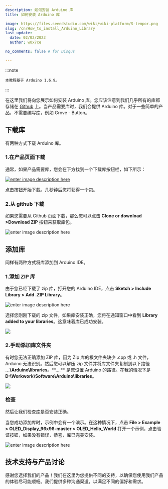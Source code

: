 ```yaml
---
description: 如何安装 Arduino 库
title: 如何安装 Arduino 库

image: https://files.seeedstudio.com/wiki/wiki-platform/S-tempor.png
slug: /cn/How_to_install_Arduino_Library
last_update:
  date: 02/02/2023
  author: w0x7ce

no_comments: false # for Disqus

---
```



:::note

    本教程基于 Arduino 1.6.9。
:::

在这里我们将向您展示如何安装 Arduino 库。您应该注意到我们几乎所有的库都存储在 [Github](https://github.com/Seeed-Studio) 上。当产品需要库时，我们会提供 Arduino 库。对于一些简单的产品，不需要编写库，例如 Grove - Button。

## 下载库

有两种方式下载 Arduino 库。

### 1.在产品页面下载
通常，如果产品需要库，您会在下方找到一个下载库按钮栏，如下所示：

[![enter image description here](https://files.seeedstudio.com/wiki/Grove_OLED_1.12/images/library.png)](https://github.com/Seeed-Studio/OLED_Display_96X96/archive/master.zip)

点击按钮开始下载。几秒钟后您将获得一个包。

### 2.从 github 下载

如果您需要从 Github 页面下载，那么您可以点击 **Clone or download >Download ZIP** 按钮来获取库包。

![enter image description here](https://files.seeedstudio.com/wiki/Tutorial_Add_Arduino_Library/images/github_download.png)

## 添加库

同样有两种方式将库添加到 Arduino IDE。

### 1.添加 ZIP 库

由于您已经下载了 zip 库，打开您的 Arduino IDE，点击 **Sketch > Include Library > Add .ZIP Library**。

![enter image description here](https://files.seeedstudio.com/wiki/Get_Started_With_Arduino/img/Add_Zip.png)

选择您刚刚下载的 zip 文件，如果库安装正确，您将在通知窗口中看到 **Library added to your libraries**。这意味着库已成功安装。

![](https://files.seeedstudio.com/wiki/Get_Started_With_Arduino/img/upload_complete.png)

### 2.手动添加库文件夹
有时您无法正确添加 ZIP 库，因为 Zip 库的根文件夹缺少 .cpp 或 .h 文件，Arduino 无法识别。然后您可以解压 zip 文件并将库文件夹复制到以下路径 **...\Arduino\libraries**。**....\** 是您设置 Arduino 的路径。在我的情况下是 **D:\Workwork\Software\Arduino\libraries**。

![](https://files.seeedstudio.com/wiki/Get_Started_With_Arduino/img/Location_lib.png)

### 检查
然后让我们检查库是否安装正确。

当您成功添加库时，示例中会有一个演示。在这种情况下，点击 **File > Example > OLED_Display_96x96-master > OLED_Hello_World** 打开一个示例，点击验证按钮，如果没有错误，恭喜，库已完美安装。


![enter image description here](https://files.seeedstudio.com/wiki/Get_Started_With_Arduino/img/successlly.png)

## 技术支持与产品讨论
感谢您选择我们的产品！我们在这里为您提供不同的支持，以确保您使用我们产品的体验尽可能顺畅。我们提供多种沟通渠道，以满足不同的偏好和需求。

<div class="button_tech_support_container">
<a href="https://forum.seeedstudio.com/" class="button_forum"></a> 
<a href="https://www.seeedstudio.com/contacts" class="button_email"></a>
</div>

<div class="button_tech_support_container">
<a href="https://discord.gg/eWkprNDMU7" class="button_discord"></a> 
<a href="https://github.com/Seeed-Studio/wiki-documents/discussions/69" class="button_discussion"></a>
</div>